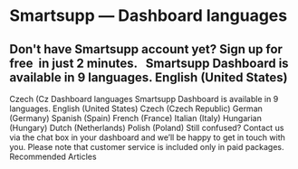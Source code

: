 # Smartsupp — Dashboard languages
## Don't have Smartsupp account yet? Sign up for free  in just 2 minutes.   Smartsupp Dashboard is available in 9 languages. English (United States)
Czech (Cz
Dashboard languages 
Smartsupp Dashboard is available in 9 languages.
English (United States)
Czech (Czech Republic)
German (Germany)
Spanish (Spain)
French (France)
Italian (Italy)
Hungarian (Hungary)
Dutch (Netherlands)
Polish (Poland)
Still confused? Contact us via the chat box in your dashboard and we’ll be happy to get in touch with you. Please note that customer service is included only in paid packages. 
Recommended Articles

